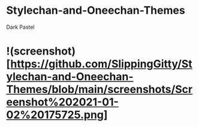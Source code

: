 # Stylechan-and-Oneechan-Themes

Dark Pastel

# !(screenshot)[https://github.com/SlippingGitty/Stylechan-and-Oneechan-Themes/blob/main/screenshots/Screenshot%202021-01-02%20175725.png]
